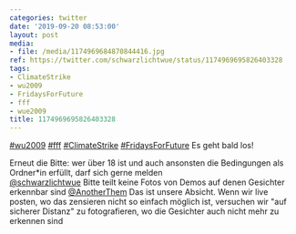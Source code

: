 ```yaml
---
categories: twitter
date: '2019-09-20 08:53:00'
layout: post
media:
- file: /media/1174969684870844416.jpg
ref: https://twitter.com/schwarzlichtwue/status/1174969695826403328
tags:
- ClimateStrike
- wu2009
- FridaysForFuture
- fff
- wue2009
title: 1174969695826403328
---
```

[#wu2009](/t/wu2009) [#fff](/t/fff) [#ClimateStrike](/t/climatestrike) [#FridaysForFuture](/t/fridaysforfuture) Es geht bald los!

Erneut die Bitte: wer über 18 ist und auch ansonsten die Bedingungen als Ordner\*in erfüllt, darf sich gerne melden  
[@schwarzlichtwue](https://twitter.com/schwarzlichtwue) Bitte teilt keine Fotos von Demos auf denen Gesichter erkennbar sind 
[@AnotherThem](https://twitter.com/AnotherThem) Das ist unsere Absicht. Wenn wir live posten, wo das zensieren nicht so einfach möglich ist, versuchen wir "auf sicherer Distanz" zu fotografieren, wo die Gesichter auch nicht mehr zu erkennen sind 